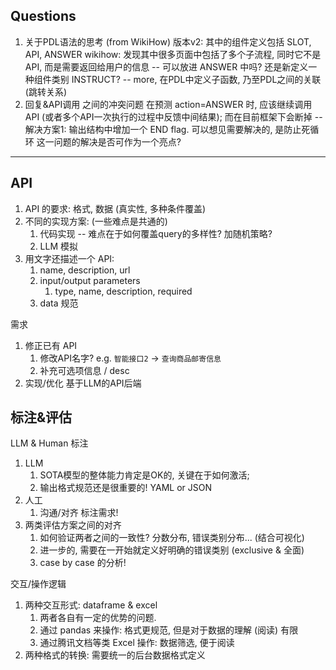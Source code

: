 ## Questions

1. 关于PDL语法的思考 (from WikiHow)
    版本v2: 其中的组件定义包括 SLOT, API, ANSWER
    wikihow: 发现其中很多页面中包括了多个子流程, 同时它不是API, 而是需要返回给用户的信息
        -- 可以放进 ANSWER 中吗? 还是新定义一种组件类别 INSTRUCT?
        -- more, 在PDL中定义子函数, 乃至PDL之间的关联 (跳转关系)
2. 回复&API调用 之间的冲突问题
    在预测 action=ANSWER 时, 应该继续调用API (或者多个API一次执行的过程中反馈中间结果); 而在目前框架下会断掉
        -- 解决方案1: 输出结构中增加一个 END flag. 可以想见需要解决的, 是防止死循环
    这一问题的解决是否可作为一个亮点? 




---

## API

1. API 的要求: 格式, 数据 (真实性, 多种条件覆盖)
2. 不同的实现方案: (一些难点是共通的)
    1. 代码实现 -- 难点在于如何覆盖query的多样性? 加随机策略? 
    2. LLM 模拟
3. 用文字还描述一个 API: 
    1. name, description, url
    2. input/output parameters
        1. type, name, description, required
    3. data 规范

需求

1. 修正已有 API
    1. 修改API名字? e.g. `智能接口2` -> `查询商品邮寄信息`
    2. 补充可选项信息 / desc
2. 实现/优化 基于LLM的API后端 


## 标注&评估

LLM & Human 标注

1. LLM
    1. SOTA模型的整体能力肯定是OK的, 关键在于如何激活; 
    2. 输出格式规范还是很重要的! YAML or JSON
2. 人工
    1. 沟通/对齐 标注需求!
3. 两类评估方案之间的对齐
    1. 如何验证两者之间的一致性? 分数分布, 错误类别分布... (结合可视化)
    2. 进一步的, 需要在一开始就定义好明确的错误类别 (exclusive & 全面)
    3. case by case 的分析! 

交互/操作逻辑

1. 两种交互形式: dataframe & excel
    1. 两者各自有一定的优势的问题. 
    2. 通过 pandas 来操作: 格式更规范, 但是对于数据的理解 (阅读) 有限
    3. 通过腾讯文档等类 Excel 操作: 数据筛选, 便于阅读
2. 两种格式的转换: 需要统一的后台数据格式定义
